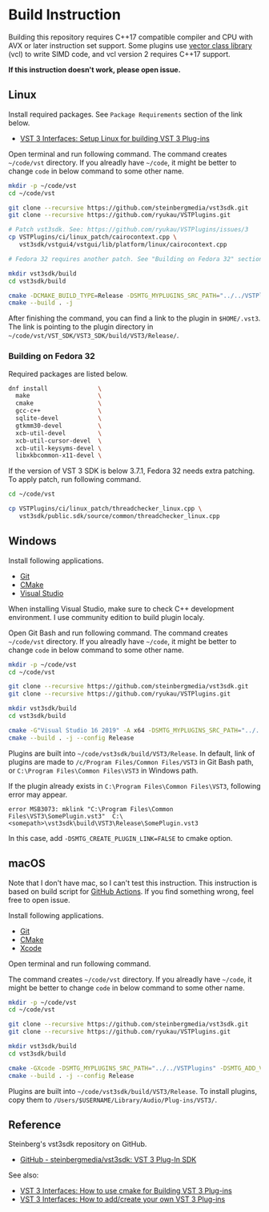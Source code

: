 # Build Instruction
Building this repository requires C++17 compatible compiler and CPU with AVX or later instruction set support. Some plugins use [vector class library](https://github.com/vectorclass/version2) (vcl) to write SIMD code, and vcl version 2 requires C++17 support.

**If this instruction doesn't work, please open issue.**

## Linux
Install required packages. See `Package Requirements` section of the link below.

- [VST 3 Interfaces: Setup Linux for building VST 3 Plug-ins](https://steinbergmedia.github.io/vst3_doc/vstinterfaces/linuxSetup.html)

Open terminal and run following command. The command creates `~/code/vst` directory. If you alreadly have `~/code`, it might be better to change `code` in below command to some other name.

```bash
mkdir -p ~/code/vst
cd ~/code/vst

git clone --recursive https://github.com/steinbergmedia/vst3sdk.git
git clone --recursive https://github.com/ryukau/VSTPlugins.git

# Patch vst3sdk. See: https://github.com/ryukau/VSTPlugins/issues/3
cp VSTPlugins/ci/linux_patch/cairocontext.cpp \
   vst3sdk/vstgui4/vstgui/lib/platform/linux/cairocontext.cpp

# Fedora 32 requires another patch. See "Building on Fedora 32" section.

mkdir vst3sdk/build
cd vst3sdk/build

cmake -DCMAKE_BUILD_TYPE=Release -DSMTG_MYPLUGINS_SRC_PATH="../../VSTPlugins" -DSMTG_ADD_VST3_HOSTING_SAMPLES=FALSE -DSMTG_ADD_VST3_PLUGINS_SAMPLES=FALSE ..
cmake --build . -j
```

After finishing the command, you can find a link to the plugin in `$HOME/.vst3`. The link is pointing to the plugin directory in `~/code/vst/VST_SDK/VST3_SDK/build/VST3/Release/`.

### Building on Fedora 32
Required packages are listed below.

```bash
dnf install              \
  make                   \
  cmake                  \
  gcc-c++                \
  sqlite-devel           \
  gtkmm30-devel          \
  xcb-util-devel         \
  xcb-util-cursor-devel  \
  xcb-util-keysyms-devel \
  libxkbcommon-x11-devel \
```

If the version of VST 3 SDK is below 3.7.1, Fedora 32 needs extra patching. To apply patch, run following command.

```bash
cd ~/code/vst

cp VSTPlugins/ci/linux_patch/threadchecker_linux.cpp \
   vst3sdk/public.sdk/source/common/threadchecker_linux.cpp
```

## Windows
Install following applications.

- [Git](https://git-scm.com/)
- [CMake](https://cmake.org/)
- [Visual Studio](https://visualstudio.microsoft.com/)

When installing Visual Studio, make sure to check C++ development environment. I use community edition to build plugin localy.

Open Git Bash and run following command. The command creates `~/code/vst` directory. If you alreadly have `~/code`, it might be better to change `code` in below command to some other name.

```bash
mkdir -p ~/code/vst
cd ~/code/vst

git clone --recursive https://github.com/steinbergmedia/vst3sdk.git
git clone --recursive https://github.com/ryukau/VSTPlugins.git

mkdir vst3sdk/build
cd vst3sdk/build

cmake -G"Visual Studio 16 2019" -A x64 -DSMTG_MYPLUGINS_SRC_PATH="../../VSTPlugins" -DSMTG_ADD_VST3_HOSTING_SAMPLES=FALSE -DSMTG_ADD_VST3_PLUGINS_SAMPLES=FALSE ..
cmake --build . -j --config Release
```

Plugins are built into `~/code/vst3sdk/build/VST3/Release`. In default, link of plugins are made to `/c/Program Files/Common Files/VST3` in Git Bash path, or `C:\Program Files\Common Files\VST3` in Windows path.

If the plugin already exists in `C:\Program Files\Common Files\VST3`, following error may appear.

```
error MSB3073: mklink "C:\Program Files\Common Files\VST3\SomePlugin.vst3"  C:\<somepath>\vst3sdk\build\VST3\Release\SomePlugin.vst3
```

In this case, add `-DSMTG_CREATE_PLUGIN_LINK=FALSE` to cmake option.

## macOS
Note that I don't have mac, so I can't test this instruction. This instruction is based on build script for [GitHub Actions](https://help.github.com/en/actions/automating-your-workflow-with-github-actions). If you find something wrong, feel free to open issue.

Install following applications.

- [Git](https://git-scm.com/)
- [CMake](https://cmake.org/)
- [Xcode](https://developer.apple.com/xcode/)

Open terminal and run following command.

The command creates `~/code/vst` directory. If you alreadly have `~/code`, it might be better to change `code` in below command to some other name.

```bash
mkdir -p ~/code/vst
cd ~/code/vst

git clone --recursive https://github.com/steinbergmedia/vst3sdk.git
git clone --recursive https://github.com/ryukau/VSTPlugins.git

mkdir vst3sdk/build
cd vst3sdk/build

cmake -GXcode -DSMTG_MYPLUGINS_SRC_PATH="../../VSTPlugins" -DSMTG_ADD_VST3_HOSTING_SAMPLES=FALSE -DSMTG_ADD_VST3_PLUGINS_SAMPLES=FALSE ..
cmake --build . -j --config Release
```

Plugins are built into `~/code/vst3sdk/build/VST3/Release`. To install plugins, copy them to `/Users/$USERNAME/Library/Audio/Plug-ins/VST3/`.

## Reference
Steinberg's vst3sdk repository on GitHub.

- [GitHub - steinbergmedia/vst3sdk: VST 3 Plug-In SDK](https://github.com/steinbergmedia/vst3sdk)

See also:

- [VST 3 Interfaces: How to use cmake for Building VST 3 Plug-ins](https://steinbergmedia.github.io/vst3_doc/vstinterfaces/cmakeUse.html)
- [VST 3 Interfaces: How to add/create your own VST 3 Plug-ins](https://steinbergmedia.github.io/vst3_doc/vstinterfaces/addownplugs.html)
